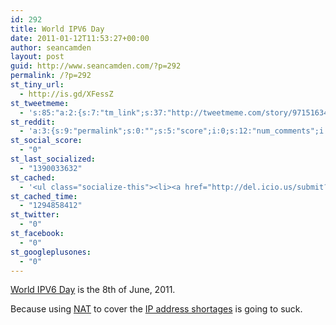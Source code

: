 ```yaml
---
id: 292
title: World IPV6 Day
date: 2011-01-12T11:53:27+00:00
author: seancamden
layout: post
guid: http://www.seancamden.com/?p=292
permalink: /?p=292
st_tiny_url:
  - http://is.gd/XFessZ
st_tweetmeme:
  - 's:85:"a:2:{s:7:"tm_link";s:37:"http://tweetmeme.com/story/9715163421";s:9:"url_count";i:0;}";'
st_reddit:
  - 'a:3:{s:9:"permalink";s:0:"";s:5:"score";i:0;s:12:"num_comments";i:0;}'
st_social_score:
  - "0"
st_last_socialized:
  - "1390033632"
st_cached:
  - '<ul class="socialize-this"><li><a href="http://del.icio.us/submit?url=http%3A%2F%2Fwww.seancamden.com%2F2011%2F01%2F12%2Fworld-ipv6-day%2F&title=World+IPV6+Day" target="_blank"><img src="http://www.seancamden.com/wp-content/plugins/socialize-this/widgets/alteredicons/del.png" width="48px" height="48px" alt="Delicious" title="Delicious" /></a></li><li><a href="http://www.facebook.com/sharer.php?u=http%3A%2F%2Fwww.seancamden.com%2F2011%2F01%2F12%2Fworld-ipv6-day%2F&t=World+IPV6+Day" target="_blank"><img src="http://www.seancamden.com/wp-content/plugins/socialize-this/widgets/alteredicons/facebook.png" width="48px" height="48px" alt="Facebook" title="Facebook" /></a></li><li><a href="http://digg.com/submit?phase=2&url=http%3A%2F%2Fwww.seancamden.com%2F2011%2F01%2F12%2Fworld-ipv6-day%2F" target="_blank"><img src="http://www.seancamden.com/wp-content/plugins/socialize-this/widgets/alteredicons/digg.png" width="48px" height="48px" alt="Digg" title="Digg" /></a></li><li><a href="http://www.reddit.com/submit?url=http%3A%2F%2Fwww.seancamden.com%2F2011%2F01%2F12%2Fworld-ipv6-day%2F&title=World+IPV6+Day" target="_blank"><img src="http://www.seancamden.com/wp-content/plugins/socialize-this/widgets/alteredicons/reddit.png" width="48px" height="48px" alt="Reddit" title="Reddit" /></a></li><li><a href="http://www.stumbleupon.com/submit?url=http%3A%2F%2Fwww.seancamden.com%2F2011%2F01%2F12%2Fworld-ipv6-day%2F&title=World+IPV6+Day" target="_blank"><img src="http://www.seancamden.com/wp-content/plugins/socialize-this/widgets/alteredicons/stumble.png" width="48px" height="48px" alt="StumbleUpon" title="StumbleUpon" /></a></li><li><a href="http://twitter.com/home?status=Currently Reading http%3A%2F%2Fis.gd%2FXFessZ"  target="_blank"><img src="http://www.seancamden.com/wp-content/plugins/socialize-this/widgets/alteredicons/twitter.png" width="48px" height="48px" alt="Twitter" title="Twitter" /></a></li></ul>'
st_cached_time:
  - "1294858412"
st_twitter:
  - "0"
st_facebook:
  - "0"
st_googleplusones:
  - "0"
---
```

[World IPV6 Day](http://isoc.org/wp/worldipv6day/) is the 8th of June, 2011.
  
Because using [NAT](http://en.wikipedia.org/wiki/Network_address_translation) to cover the [IP address shortages](http://en.wikipedia.org/wiki/IPv4_address_exhaustion) is going to suck.